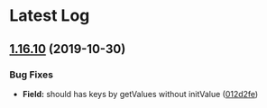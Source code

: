 # Latest Log 

## [1.16.10](https://github.com/alibaba-fusion/next/compare/1.16.9...1.16.10) (2019-10-30)


### Bug Fixes

* **Field:** should has keys by getValues without initValue ([012d2fe](https://github.com/alibaba-fusion/next/commit/012d2fe))


